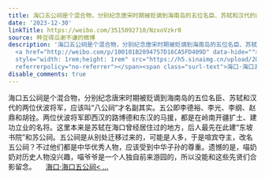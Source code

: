 ```yaml
---
title: 海口五公祠是个混合物，分别纪念唐宋时期被贬谪到海南岛的五位名臣、苏轼和汉代的两位伏波将军，应该叫“八公祠”才名副其实。五公即李德裕、李光、李纲、赵鼎和...
date: '2023-12-30'
linkTitle: https://weibo.com/3515092710/NzxoVzkr0
source: 种豆得瓜谢不谦的微博
description: '海口五公祠是个混合物，分别纪念唐宋时期被贬谪到海南岛的五位名臣、苏轼和汉代的两位伏波将军，应该叫“八公祠”才名副其实。五公即李德裕、李光、李纲、赵鼎和胡铨。两位伏波将军即西汉的路博德和东汉的马援，都是在岭南开疆扩土、建功立业的名将。这里本来是苏轼在海口曾经居住过的地方，后人最先在此建“东坡书院”和苏公祠。五公祠是从别处迁移过来的，可能是人多，于是喧宾夺主，改名五公祠？不过他们都是中华优秀人物，应该受到中华子孙的尊重。遗憾的是，喵奶奶对历史人物没兴趣，喵爷爷是一个人独自前来游园的，所以没能和这些先贤们合影留念。
  <a href="http://weibo.com/p/100101B2094757D16CA5FD409D" data-hide=""><span class="url-icon"><img
  style="width: 1rem;height: 1rem" src="https://h5.sinaimg.cn/upload/2015/09/25/3/timeline_card_small_location_default.png"
  referrerpolicy="no-referrer"></span><span class="surl-text">海口·海口五公祠< ...'
disable_comments: true
---
```

海口五公祠是个混合物，分别纪念唐宋时期被贬谪到海南岛的五位名臣、苏轼和汉代的两位伏波将军，应该叫“八公祠”才名副其实。五公即李德裕、李光、李纲、赵鼎和胡铨。两位伏波将军即西汉的路博德和东汉的马援，都是在岭南开疆扩土、建功立业的名将。这里本来是苏轼在海口曾经居住过的地方，后人最先在此建“东坡书院”和苏公祠。五公祠是从别处迁移过来的，可能是人多，于是喧宾夺主，改名五公祠？不过他们都是中华优秀人物，应该受到中华子孙的尊重。遗憾的是，喵奶奶对历史人物没兴趣，喵爷爷是一个人独自前来游园的，所以没能和这些先贤们合影留念。 <a href="http://weibo.com/p/100101B2094757D16CA5FD409D" data-hide=""><span class="url-icon"><img style="width: 1rem;height: 1rem" src="https://h5.sinaimg.cn/upload/2015/09/25/3/timeline_card_small_location_default.png" referrerpolicy="no-referrer"></span><span class="surl-text">海口·海口五公祠< ...